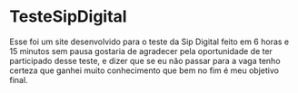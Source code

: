 # TesteSipDigital
Esse foi um site desenvolvido para o teste da Sip Digital feito em 6 horas e 15 minutos sem pausa
gostaria de agradecer pela oportunidade de ter participado desse teste, e dizer que se eu não passar para a vaga tenho certeza que ganhei muito conhecimento que bem no fim é meu objetivo final.
